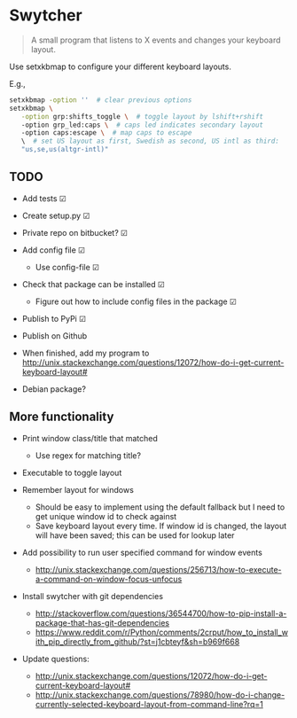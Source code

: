 # Swytcher

> A small program that listens to X events and changes your keyboard layout.

Use setxkbmap to configure your different keyboard layouts.

E.g.,

```bash
setxkbmap -option ''  # clear previous options
setxkbmap \
   -option grp:shifts_toggle \  # toggle layout by lshift+rshift
   -option grp_led:caps \  # caps led indicates secondary layout
   -option caps:escape \  # map caps to escape
   \  # set US layout as first, Swedish as second, US intl as third:
   "us,se,us(altgr-intl)"
```

## TODO

* Add tests  ☑
* Create setup.py ☑
* Private repo on bitbucket? ☑
* Add config file ☑
    * Use config-file ☑
* Check that package can be installed ☑
    * Figure out how to include config files in the package ☑
* Publish to PyPi ☑

* Publish on Github
* When finished, add my program to
  http://unix.stackexchange.com/questions/12072/how-do-i-get-current-keyboard-layout#
* Debian package?


## More functionality

* Print window class/title that matched
    * Use regex for matching title?
* Executable to toggle layout
* Remember layout for windows
    * Should be easy to implement using the default fallback
      but I need to get unique window id to check against
    * Save keyboard layout every time. If window id is changed, the layout will
      have been saved; this can be used for lookup later

* Add possibility to run user specified command for window events
  * http://unix.stackexchange.com/questions/256713/how-to-execute-a-command-on-window-focus-unfocus

* Install swytcher with git dependencies
  * http://stackoverflow.com/questions/36544700/how-to-pip-install-a-package-that-has-git-dependencies
  * https://www.reddit.com/r/Python/comments/2crput/how_to_install_with_pip_directly_from_github/?st=j1cbteyf&sh=b969f668

* Update questions:
  * http://unix.stackexchange.com/questions/12072/how-do-i-get-current-keyboard-layout#
  * http://unix.stackexchange.com/questions/78980/how-do-i-change-currently-selected-keyboard-layout-from-command-line?rq=1
